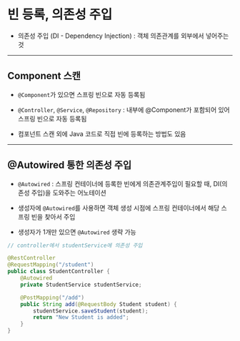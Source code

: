 # 빈 등록, 의존성 주입

- 의존성 주입 (DI - Dependency Injection) : 객체 의존관계를 외부에서 넣어주는 것

---

## Component 스캔

- `@Component`가 있으면 스프링 빈으로 자동 등록됨

- `@Controller`, `@Service`, `@Repository` : 내부에 @Component가 포함되어 있어 스프링 빈으로 자동 등록됨

- 컴포넌트 스캔 외에 Java 코드로 직접 빈에 등록하는 방법도 있음

---

## @Autowired 통한 의존성 주입

- `@Autowired` : 스프링 컨테이너에 등록한 빈에게 의존관계주입이 필요할 때, DI(의존성 주입)을 도와주는 어노테이션

- 생성자에 `@Autowired`를 사용하면 객체 생성 시점에 스프링 컨테이너에서 해당 스프링 빈을 찾아서 주입

- 생성자가 1개만 있으면 `@Autowired` 생략 가능

```java
// controller에서 studentService에 의존성 주입

@RestController
@RequestMapping("/student")
public class StudentController {
    @Autowired
    private StudentService studentService;

    @PostMapping("/add")
    public String add(@RequestBody Student student) {
        studentService.saveStudent(student);
        return "New Student is added";
    }
}
```
